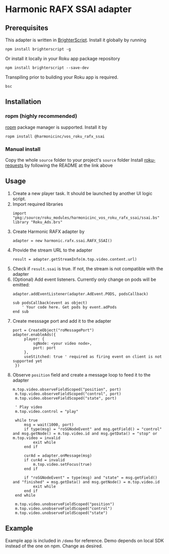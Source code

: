 # Harmonic RAFX SSAI adapter

## Prerequisites
This adapter is written in [BrighterScript](https://github.com/rokucommunity/brighterscript). Install it globally by running
```
npm install brighterscript -g
```
Or install it locally in your Roku app package repository
```
npm install brighterscript --save-dev
```
Transpiling prior to building your Roku app is required.
```
bsc
```

## Installation
### ropm (highly recommended)
[ropm](https://github.com/rokucommunity/ropm) package manager is supported. Install it by
```
ropm install @harmonicinc/vos_roku_rafx_ssai
```

### Manual install
Copy the whole `source` folder to your project's `source` folder
Install [roku-requests](https://github.com/rokucommunity/roku-requests) by following the README at the link above

## Usage
1. Create a new player task. It should be launched by another UI logic script.
1. Import required libraries
   ```
   import "pkg:/source/roku_modules/harmonicinc_vos_roku_rafx_ssai/ssai.bs"
   library "Roku_Ads.brs"
   ```
1. Create Harmonic RAFX adapter by 
   ```
   adapter = new harmonic.rafx.ssai.RAFX_SSAI()
   ```
1. Provide the stream URL to the adapter
   ```
   result = adapter.getStreamInfo(m.top.video.content.url)
   ```
1. Check if `result.ssai` is true. If not, the stream is not compatible with the adapter
1. (Optional) Add event listeners. Currently only change on pods will be emitted:
   ```
   adapter.addEventListener(adapter.AdEvent.PODS, podsCallback)

   sub podsCallback(event as object)
       ' Your code here. Get pods by event.adPods
   end sub

   ```
1. Create messsage port and add it to the adapter
   ```
   port = CreateObject("roMessagePort")
   adapter.enableAds({
        player: {
            sgNode: <your video node>,
            port: port
        },
        useStitched: true ' required as firing event on client is not supported yet
    })
   ```
1. Observe `position` field and create a message loop to feed it to the adapter
   ```
   m.top.video.observeFieldScoped("position", port)
    m.top.video.observeFieldScoped("control", port)
    m.top.video.observeFieldScoped("state", port)

    ' Play video
    m.top.video.control = "play"
    
    while true
        msg = wait(1000, port)
        if type(msg) = "roSGNodeEvent" and msg.getField() = "control" and msg.getNode() = m.top.video.id and msg.getData() = "stop" or m.top.video = invalid
            exit while
        end if
        
        curAd = adapter.onMessage(msg)
        if curAd = invalid
            m.top.video.setFocus(true)
        end if

        if "roSGNodeEvent" = type(msg) and "state" = msg.getField() and "finished" = msg.getData() and msg.getNode() = m.top.video.id
            exit while
        end if
    end while

    m.top.video.unobserveFieldScoped("position")
    m.top.video.unobserveFieldScoped("control")
    m.top.video.unobserveFieldScoped("state")
   ```

## Example
Example app is included in `/demo` for reference. Demo depends on local SDK instead of the one on npm. Change as desired.
